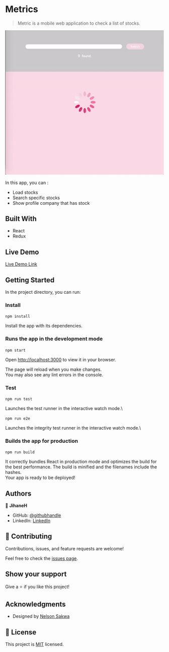 # Metrics

> Metric is a mobile web application to check a list of stocks.

![screenshot](./metrics.gif)

In this app, you can :

- Load stocks
- Search specific stocks
- Show profile company that has stock

## Built With

- React
- Redux

## Live Demo

[Live Demo Link](https://jaflih.github.io/metrics/)

## Getting Started

In the project directory, you can run:

### Install

`npm install`

Install the app with its dependencies.

### Runs the app in the development mode

`npm start`

Open [http://localhost:3000](http://localhost:3000) to view it in your browser.

The page will reload when you make changes.\
You may also see any lint errors in the console.

### Test

`npm run test`

Launches the test runner in the interactive watch mode.\

`npm run e2e`

Launches the integrity test runner in the interactive watch mode.\

### Builds the app for production

`npm run build`

It correctly bundles React in production mode and optimizes the build for the best performance.
The build is minified and the filenames include the hashes.\
Your app is ready to be deployed!

## Authors

👤 **JihaneH**

- GitHub: [@githubhandle](https://github.com/jaflih)
- LinkedIn: [LinkedIn](https://www.linkedin.com/in/jaflih/)

## 🤝 Contributing

Contributions, issues, and feature requests are welcome!

Feel free to check the [issues page](../../issues/).

## Show your support

Give a ⭐️ if you like this project!

## Acknowledgments

- Designed by [Nelson Sakwa](https://www.behance.net/sakwadesignstudio)

## 📝 License

This project is [MIT](./MIT.md) licensed.
